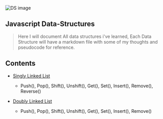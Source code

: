 
![DS image](https://miro.medium.com/max/3840/0*q3GNg6zIUYoqQbIs.png)

## Javascript Data-Structures 
> Here I will document All data structures i've learned, Each Data Structure will have a markdown file with some of my thoughts and pseudocode for reference.  

## Contents
* [Singly Linked List](https://github.com/antman999/Javascript-data-structures/tree/main/SinglyLinkedList)
  * Push(), Pop(), Shift(), Unshift(), Get(), Set(), Insert(), Remove(), Reverse()

* [Doubly Linked List](https://github.com/antman999/Javascript-data-structures/tree/main/DoublyLinkedList)
  * Push(), Pop(), Shift(), Unshift(), Get(), Set(), Insert(), Remove()